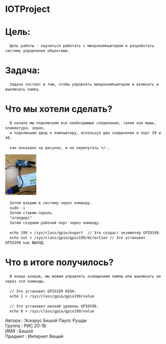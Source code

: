  # IOTProject

# Цель:

      Цель работы - научиться работать с микрокомпьютером и разработать систему управления объектами.
      
# Задача:
      
      Задача состоит в том, чтобы управлять микрокомпьютером и включать и выключать лампу.
# Что мы хотели сделать?
      
      В начале мы подключаем все необходимые соединения, такие как мышь, клавиатура, экран, 
      и подключаем диод к компьютеру, используя два соединения в порт 39 и 40.
      
      как показано на рисунке, и не перепутать +/-.
<img src="image.jpeg" width="100">

      Затем входим в систему через команду.
      sudo -i
      Затем ставим пароль
      "orangepi"
      Затем создаем рабочий порт через команду.
      
      echo 199 > /sys/class/gpio/export  // Это создаст экземпляр GPIO199.
      echo out > /sys/class/gpio/gpio199/direction // Это установит GPIO199 как ВЫХОД.
      
# Что в итоге получилось?
      В конце концов, мы можем управлять освещением лампы или выключать ее через эти команды.
      
      // Это установит GPIO199 HIGH.
      echo 1 > /sys/class/gpio/gpio199/value
      
      // Это установит низкий уровень GPIO199.
      echo 0 > /sys/class/gpio/gpio199/value  
      
Автора : Эскарус Бешой Паулс Рушди <br/>
Группа : РИС 20-1Б <br/>
ИМЯ : Бешой <br/>
Предмет : Интернет Вещей 
